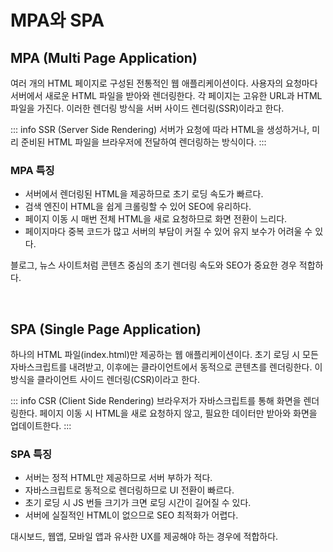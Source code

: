 # MPA와 SPA

## MPA (Multi Page Application)

여러 개의 HTML 페이지로 구성된 전통적인 웹 애플리케이션이다. 사용자의 요청마다 서버에서 새로운 HTML 파일을 받아와 렌더링한다. 각 페이지는 고유한 URL과 HTML 파일을 가진다. 이러한 렌더링 방식을 서버 사이드 렌더링(SSR)이라고 한다.

::: info SSR (Server Side Rendering)
서버가 요청에 따라 HTML을 생성하거나, 미리 준비된 HTML 파일을 브라우저에 전달하여 렌더링하는 방식이다.
:::

### MPA 특징

- 서버에서 렌더링된 HTML을 제공하므로 초기 로딩 속도가 빠르다.
- 검색 엔진이 HTML을 쉽게 크롤링할 수 있어 SEO에 유리하다.
- 페이지 이동 시 매번 전체 HTML을 새로 요청하므로 화면 전환이 느리다.
- 페이지마다 중복 코드가 많고 서버의 부담이 커질 수 있어 유지 보수가 어려울 수 있다.

블로그, 뉴스 사이트처럼 콘텐츠 중심의 초기 렌더링 속도와 SEO가 중요한 경우 적합하다.

<br>

## SPA (Single Page Application)

하나의 HTML 파일(index.html)만 제공하는 웹 애플리케이션이다. 초기 로딩 시 모든 자바스크립트를 내려받고, 이후에는 클라이언트에서 동적으로 콘텐츠를 렌더링한다. 이 방식을 클라이언트 사이드 렌더링(CSR)이라고 한다.

::: info CSR (Client Side Rendering)
브라우저가 자바스크립트를 통해 화면을 렌더링한다. 페이지 이동 시 HTML을 새로 요청하지 않고, 필요한 데이터만 받아와 화면을 업데이트한다.
:::

### SPA 특징

- 서버는 정적 HTML만 제공하므로 서버 부하가 적다.
- 자바스크립트로 동적으로 렌더링하므로 UI 전환이 빠르다.
- 초기 로딩 시 JS 번들 크기가 크면 로딩 시간이 길어질 수 있다.
- 서버에 실질적인 HTML이 없으므로 SEO 최적화가 어렵다.

대시보드, 웹앱, 모바일 앱과 유사한 UX를 제공해야 하는 경우에 적합하다.
